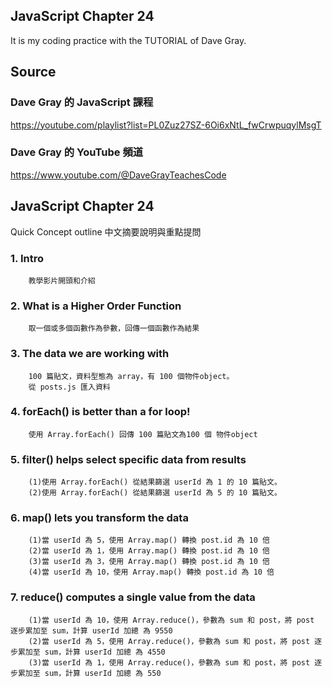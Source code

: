 ## JavaScript Chapter 24
It is my coding practice with the TUTORIAL of Dave Gray. 

## Source
### Dave Gray 的 JavaScript 課程
https://youtube.com/playlist?list=PL0Zuz27SZ-6Oi6xNtL_fwCrwpuqylMsgT

### Dave Gray 的 YouTube 頻道
https://www.youtube.com/@DaveGrayTeachesCode

## JavaScript Chapter 24
   Quick Concept outline
   中文摘要說明與重點提問

###  1. Intro 
        教學影片開頭和介紹

###  2. What is a Higher Order Function
        取一個或多個函數作為參數，回傳一個函數作為結果

###  3. The data we are working with
        100 篇貼文，資料型態為 array，有 100 個物件object。
        從 posts.js 匯入資料

###  4. forEach() is better than a for loop!
        使用 Array.forEach() 回傳 100 篇貼文為100 個 物件object
 
###  5. filter() helps select specific data from results
        (1)使用 Array.forEach() 從結果篩選 userId 為 1 的 10 篇貼文。
        (2)使用 Array.forEach() 從結果篩選 userId 為 5 的 10 篇貼文。

###  6. map() lets you transform the data
        (1)當 userId 為 5，使用 Array.map() 轉換 post.id 為 10 倍
        (2)當 userId 為 1，使用 Array.map() 轉換 post.id 為 10 倍
        (3)當 userId 為 3，使用 Array.map() 轉換 post.id 為 10 倍
        (4)當 userId 為 10，使用 Array.map() 轉換 post.id 為 10 倍

###  7.  reduce() computes a single value from the data
        (1)當 userId 為 10，使用 Array.reduce()，參數為 sum 和 post，將 post 逐步累加至 sum，計算 userId 加總 為 9550
        (2)當 userId 為 5，使用 Array.reduce()，參數為 sum 和 post，將 post 逐步累加至 sum，計算 userId 加總 為 4550
        (3)當 userId 為 1，使用 Array.reduce()，參數為 sum 和 post，將 post 逐步累加至 sum，計算 userId 加總 為 550